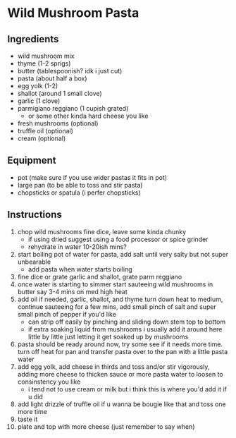 # Wild Mushroom Pasta 
## Ingredients
- wild mushroom mix 
- thyme (1-2 sprigs)
- butter (tablespoonish? idk i just cut)
- pasta (about half a box)
- egg yolk (1-2)
- shallot (around 1 small clove)
- garlic (1 clove)
- parmigiano reggiano (1 cupish grated)  
  - or some other kinda hard cheese you like
- fresh mushrooms (optional)
- truffle oil (optional)
- cream (optional)

## Equipment
- pot (make sure if you use wider pastas it fits in pot)
- large pan (to be able to toss and stir pasta)
- chopsticks or spatula (i perfer chopsticks)


## Instructions
1. chop wild mushrooms fine dice, leave some kinda chunky 
   - if using dried suggest using a food processor or spice grinder
   - rehydrate in water 10-20ish mins? 
2. start boiling pot of water for pasta, add salt until very salty but not super unbearable 
   - add pasta when water starts boiling
3. fine dice or grate garlic and shallot, grate parm reggiano  
4. once water is starting to simmer start sauteeing wild mushrooms in butter say 3-4 mins on med high heat
5. add oil if needed, garlic, shallot, and thyme turn down heat to medium, continue sauteeing for a few mins, add small pinch of salt and super small pinch of pepper if you'd like 
   - can strip off easily by pinching and sliding down stem top to bottom
   - if extra soaking liquid from mushrooms i usually add it around here little by little just letting it get soaked up by mushrooms
6. pasta should be ready around now, try some see if it needs more time. turn off heat for pan and transfer pasta over to the pan with a little pasta water
7. add egg yolk, add cheese in thirds and toss and/or stir vigorously, adding more cheese to thicken sauce or more pasta water to loosen to consinstency you like
   - i tend not to use cream or milk but i think this is where you'd add it if u did
8. add light drizzle of truffle oil if u wanna be bougie like that and toss one more time
9. taste it 
10. plate and top with more cheese (just remember to say when)
